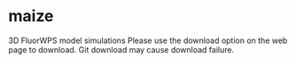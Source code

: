 # maize
3D FluorWPS model simulations 
Please use the download option on the web page to download. Git download may cause download failure.
